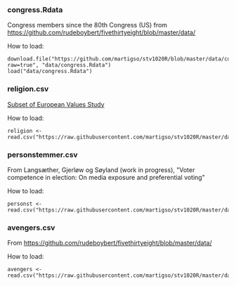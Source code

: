 ### congress.Rdata
Congress members since the 80th Congress (US) from https://github.com/rudeboybert/fivethirtyeight/blob/master/data/

How to load:
  ~~~~ 
  download.file("https://github.com/martigso/stv1020R/blob/master/data/congress.Rdata?raw=true", "data/congress.Rdata")
  load("data/congress.Rdata")
  ~~~~ 

### religion.csv
[Subset of European Values Study](http://www.europeanvaluesstudy.eu/)

How to load:
  ~~~~ 
  religion <- read.csv("https://raw.githubusercontent.com/martigso/stv1020R/master/data/religion.csv")
  ~~~~ 

### personstemmer.csv
From Langsæther, Gjerløw og Søyland (work in progress), "Voter competence in election: On media exposure and preferential voting"

How to load:
  ~~~~ 
  personst <- read.csv("https://raw.githubusercontent.com/martigso/stv1020R/master/data/personstemmer.csv")
  ~~~~ 

### avengers.csv
From https://github.com/rudeboybert/fivethirtyeight/blob/master/data/

How to load:  
~~~~   
avengers <- read.csv("https://raw.githubusercontent.com/martigso/stv1020R/master/data/avengers.csv")  
~~~~ 
